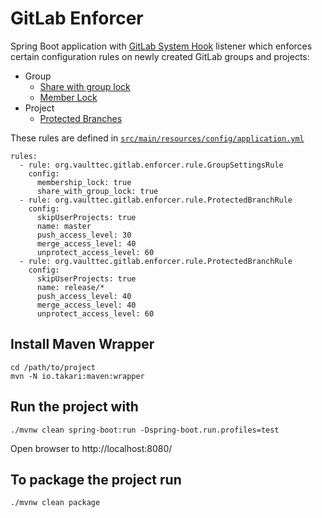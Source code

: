 GitLab Enforcer
===============

Spring Boot application with [GitLab System Hook](https://docs.gitlab.com/ee/system_hooks/system_hooks.html)
listener which enforces certain configuration rules on newly created GitLab groups and projects:

 * Group
   - [Share with group lock](https://docs.gitlab.com/ce/user/group/index.html#share-with-group-lock)
   - [Member Lock](https://docs.gitlab.com/ee/user/group/index.html#member-lock-starter)
 * Project
   - [Protected Branches](https://docs.gitlab.com/ee/user/project/protected_branches.html)

These rules are defined in [`src/main/resources/config/application.yml`](src/main/resources/config/application.yml)
```
rules:
  - rule: org.vaulttec.gitlab.enforcer.rule.GroupSettingsRule
    config:
      membership_lock: true
      share_with_group_lock: true
  - rule: org.vaulttec.gitlab.enforcer.rule.ProtectedBranchRule
    config:
      skipUserProjects: true
      name: master
      push_access_level: 30
      merge_access_level: 40
      unprotect_access_level: 60
  - rule: org.vaulttec.gitlab.enforcer.rule.ProtectedBranchRule
    config:
      skipUserProjects: true
      name: release/*
      push_access_level: 40
      merge_access_level: 40
      unprotect_access_level: 60
```



## Install Maven Wrapper
```
cd /path/to/project
mvn -N io.takari:maven:wrapper
```

## Run the project with

```
./mvnw clean spring-boot:run -Dspring-boot.run.profiles=test
```

Open browser to http://localhost:8080/


## To package the project run

```
./mvnw clean package
```
